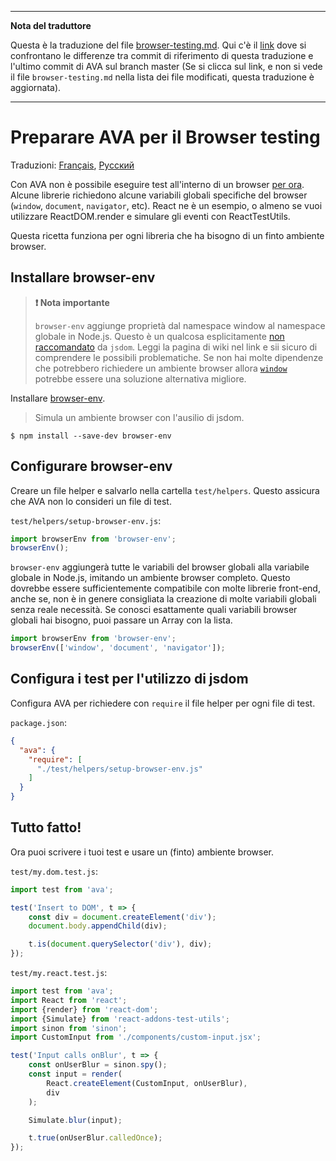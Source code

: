 ___
**Nota del traduttore**

Questa è la traduzione del file [browser-testing.md](https://github.com/avajs/ava/blob/main/docs/recipes/browser-testing.md). Qui c'è il [link](https://github.com/avajs/ava/compare/c09462c3e515c41da8177a3d9ba5fb0f19759653...master#diff-0730bb7c2e8f9ea2438b52e419dd86c9) dove si confrontano le differenze tra commit di riferimento di questa traduzione e l'ultimo commit di AVA sul branch master (Se si clicca sul link, e non si vede il file `browser-testing.md` nella lista dei file modificati, questa traduzione è aggiornata).
___
# Preparare AVA per il Browser testing

Traduzioni: [Français](https://github.com/avajs/ava-docs/blob/master/fr_FR/docs/recipes/browser-testing.md), [Русский](https://github.com/avajs/ava-docs/blob/master/ru_RU/docs/recipes/browser-testing.md)

Con AVA non è possibile eseguire test all'interno di un browser [per ora](https://github.com/avajs/ava/issues/24). Alcune librerie richiedono alcune variabili globali specifiche del browser (`window`, `document`, `navigator`, etc).
React ne è un esempio, o almeno se vuoi utilizzare ReactDOM.render e simulare gli eventi con ReactTestUtils.

Questa ricetta funziona per ogni libreria che ha bisogno di un finto ambiente browser.

## Installare browser-env

> **️❗️ Nota importante**
>
>`browser-env` aggiunge proprietà dal namespace window al namespace globale in Node.js. Questo è un qualcosa esplicitamente [non raccomandato](https://github.com/tmpvar/jsdom/wiki/Don't-stuff-jsdom-globals-onto-the-Node-global) da `jsdom`. Leggi la pagina di wiki nel link e sii sicuro di comprendere le possibili problematiche. Se non hai molte dipendenze che potrebbero richiedere un ambiente browser allora [`window`](https://github.com/lukechilds/window#universal-testing-pattern) potrebbe essere una soluzione alternativa migliore.

Installare [browser-env](https://github.com/lukechilds/browser-env).

> Simula un ambiente browser con l'ausilio di jsdom.

```
$ npm install --save-dev browser-env
```

## Configurare browser-env

Creare un file helper e salvarlo nella cartella `test/helpers`. Questo assicura che AVA non lo consideri un file di test.

`test/helpers/setup-browser-env.js`:

```js
import browserEnv from 'browser-env';
browserEnv();
```

`browser-env` aggiungerà tutte le variabili del browser globali alla variabile globale in Node.js, imitando un ambiente browser completo. Questo dovrebbe essere sufficientemente compatibile con molte librerie front-end, anche se, non è in genere consigliata la creazione di molte variabili globali senza reale necessità. Se conosci esattamente quali variabili browser globali hai bisogno, puoi passare un Array con la lista.

```js
import browserEnv from 'browser-env';
browserEnv(['window', 'document', 'navigator']);
```

## Configura i test per l'utilizzo di jsdom

Configura AVA per richiedere con `require` il file helper per ogni file di test.

`package.json`:

```json
{
  "ava": {
    "require": [
      "./test/helpers/setup-browser-env.js"
    ]
  }
}
```

## Tutto fatto!

Ora puoi scrivere i tuoi test e usare un (finto) ambiente browser.

`test/my.dom.test.js`:

```js
import test from 'ava';

test('Insert to DOM', t => {
	const div = document.createElement('div');
	document.body.appendChild(div);

	t.is(document.querySelector('div'), div);
});
```


`test/my.react.test.js`:

```js
import test from 'ava';
import React from 'react';
import {render} from 'react-dom';
import {Simulate} from 'react-addons-test-utils';
import sinon from 'sinon';
import CustomInput from './components/custom-input.jsx';

test('Input calls onBlur', t => {
	const onUserBlur = sinon.spy();
	const input = render(
		React.createElement(CustomInput, onUserBlur),
		div
	);

	Simulate.blur(input);

	t.true(onUserBlur.calledOnce);
});
```
